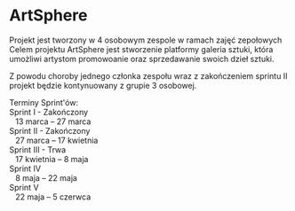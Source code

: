 # ArtSphere
Projekt jest tworzony w 4 osobowym zespole w ramach zajęć zepołowych
Celem projektu ArtSphere jest stworzenie platformy galeria sztuki,
która umożliwi artystom promowoanie oraz sprzedawanie swoich dzieł sztuki.

Z powodu choroby jednego członka zespołu wraz z zakończeniem sprintu II 
projekt będzie kontynuowany z grupie 3 osobowej.

Terminy Sprint'ów: <br />
Sprint I - Zakończony <br />
&ensp; 13 marca – 27 marca <br />
Sprint II - Zakończony <br />
&ensp; 27 marca – 17 kwietnia <br />
Sprint III - Trwa <br />
&ensp; 17 kwietnia – 8 maja <br />
Sprint IV <br />
&ensp; 8 maja – 22 maja <br />
Sprint V <br />
&ensp; 22 maja – 5 czerwca <br />
